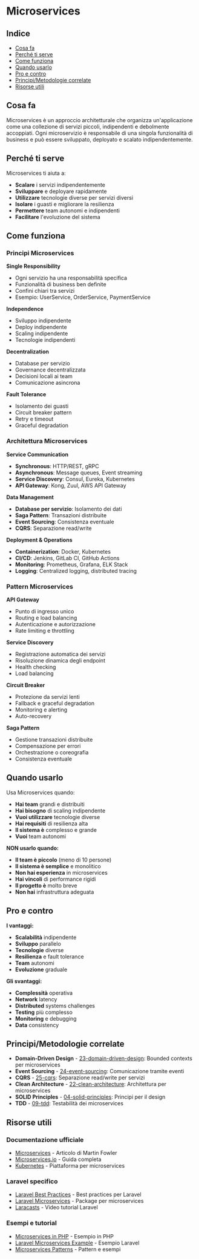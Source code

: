# Microservices

## Indice
- [Cosa fa](#cosa-fa)
- [Perché ti serve](#perché-ti-serve)
- [Come funziona](#come-funziona)
- [Quando usarlo](#quando-usarlo)
- [Pro e contro](#pro-e-contro)
- [Principi/Metodologie correlate](#principi-metodologie-correlate)
- [Risorse utili](#risorse-utili)

## Cosa fa

Microservices è un approccio architetturale che organizza un'applicazione come una collezione di servizi piccoli, indipendenti e debolmente accoppiati. Ogni microservizio è responsabile di una singola funzionalità di business e può essere sviluppato, deployato e scalato indipendentemente.

## Perché ti serve

Microservices ti aiuta a:
- **Scalare** i servizi indipendentemente
- **Sviluppare** e deployare rapidamente
- **Utilizzare** tecnologie diverse per servizi diversi
- **Isolare** i guasti e migliorare la resilienza
- **Permettere** team autonomi e indipendenti
- **Facilitare** l'evoluzione del sistema

## Come funziona

### Principi Microservices

**Single Responsibility**
- Ogni servizio ha una responsabilità specifica
- Funzionalità di business ben definite
- Confini chiari tra servizi
- Esempio: UserService, OrderService, PaymentService

**Independence**
- Sviluppo indipendente
- Deploy indipendente
- Scaling indipendente
- Tecnologie indipendenti

**Decentralization**
- Database per servizio
- Governance decentralizzata
- Decisioni locali ai team
- Comunicazione asincrona

**Fault Tolerance**
- Isolamento dei guasti
- Circuit breaker pattern
- Retry e timeout
- Graceful degradation

### Architettura Microservices

**Service Communication**
- **Synchronous**: HTTP/REST, gRPC
- **Asynchronous**: Message queues, Event streaming
- **Service Discovery**: Consul, Eureka, Kubernetes
- **API Gateway**: Kong, Zuul, AWS API Gateway

**Data Management**
- **Database per servizio**: Isolamento dei dati
- **Saga Pattern**: Transazioni distribuite
- **Event Sourcing**: Consistenza eventuale
- **CQRS**: Separazione read/write

**Deployment & Operations**
- **Containerization**: Docker, Kubernetes
- **CI/CD**: Jenkins, GitLab CI, GitHub Actions
- **Monitoring**: Prometheus, Grafana, ELK Stack
- **Logging**: Centralized logging, distributed tracing

### Pattern Microservices

**API Gateway**
- Punto di ingresso unico
- Routing e load balancing
- Autenticazione e autorizzazione
- Rate limiting e throttling

**Service Discovery**
- Registrazione automatica dei servizi
- Risoluzione dinamica degli endpoint
- Health checking
- Load balancing

**Circuit Breaker**
- Protezione da servizi lenti
- Fallback e graceful degradation
- Monitoring e alerting
- Auto-recovery

**Saga Pattern**
- Gestione transazioni distribuite
- Compensazione per errori
- Orchestrazione o coreografia
- Consistenza eventuale

## Quando usarlo

Usa Microservices quando:
- **Hai team** grandi e distribuiti
- **Hai bisogno** di scaling indipendente
- **Vuoi utilizzare** tecnologie diverse
- **Hai requisiti** di resilienza alta
- **Il sistema è** complesso e grande
- **Vuoi** team autonomi

**NON usarlo quando:**
- **Il team è piccolo** (meno di 10 persone)
- **Il sistema è semplice** e monolitico
- **Non hai esperienza** in microservices
- **Hai vincoli** di performance rigidi
- **Il progetto è** molto breve
- **Non hai** infrastruttura adeguata

## Pro e contro

**I vantaggi:**
- **Scalabilità** indipendente
- **Sviluppo** parallelo
- **Tecnologie** diverse
- **Resilienza** e fault tolerance
- **Team** autonomi
- **Evoluzione** graduale

**Gli svantaggi:**
- **Complessità** operativa
- **Network** latency
- **Distributed** systems challenges
- **Testing** più complesso
- **Monitoring** e debugging
- **Data** consistency

## Principi/Metodologie correlate

- **Domain-Driven Design** - [23-domain-driven-design](./23-domain-driven-design/domain-driven-design.md): Bounded contexts per microservices
- **Event Sourcing** - [24-event-sourcing](./24-event-sourcing/event-sourcing.md): Comunicazione tramite eventi
- **CQRS** - [25-cqrs](./25-cqrs/cqrs.md): Separazione read/write per servizi
- **Clean Architecture** - [22-clean-architecture](./22-clean-architecture/clean-architecture.md): Architettura per microservices
- **SOLID Principles** - [04-solid-principles](./04-solid-principles/solid-principles.md): Principi per il design
- **TDD** - [09-tdd](./09-tdd/tdd.md): Testabilità dei microservices

## Risorse utili

### Documentazione ufficiale
- [Microservices](https://martinfowler.com/articles/microservices.html) - Articolo di Martin Fowler
- [Microservices.io](https://microservices.io/) - Guida completa
- [Kubernetes](https://kubernetes.io/) - Piattaforma per microservices

### Laravel specifico
- [Laravel Best Practices](https://github.com/alexeymezenin/laravel-best-practices) - Best practices per Laravel
- [Laravel Microservices](https://github.com/spatie/laravel-microservice) - Package per microservices
- [Laracasts](https://laracasts.com/) - Video tutorial Laravel

### Esempi e tutorial
- [Microservices in PHP](https://github.com/CodelyTV/php-ddd-example) - Esempio in PHP
- [Laravel Microservices Example](https://github.com/spatie/laravel-microservice) - Esempio Laravel
- [Microservices Patterns](https://github.com/ardalis/cleanarchitecture) - Pattern e esempi
